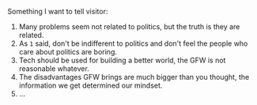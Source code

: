 Something I want to tell visitor:

1. Many problems seem not related to politics, but the truth is they are related.
2. As `1` said, don't be indifferent to politics and don't feel the people who care about politics are boring.
3. Tech should be used for building a better world, the GFW is not reasonable whatever.
4. The disadvantages GFW brings are much bigger than you thought, the information we get determined our mindset.
5. ...
